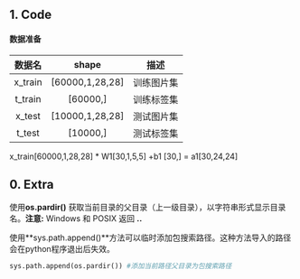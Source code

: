 ## 1. Code

#### 数据准备

| 数据名  |      shape      |    描述    |
| :-----: | :-------------: | :--------: |
| x_train | [60000,1,28,28] | 训练图片集 |
| t_train |    [60000,]     | 训练标签集 |
| x_test  | [10000,1,28,28] | 测试图片集 |
| t_test  |    [10000,]     | 测试标签集 |

x_train[60000,1,28,28] * W1[30,1,5,5] +b1 [30,] = a1[30,24,24] 

## 0. Extra

使用**os.pardir()** 获取当前目录的父目录（上一级目录），以字符串形式显示目录名。**注意:** Windows 和 POSIX 返回 **..**

使用**sys.path.append()**方法可以临时添加包搜索路径。这种方法导入的路径会在python程序退出后失效。

```python
sys.path.append(os.pardir()) #添加当前路径父目录为包搜索路径
```

